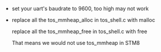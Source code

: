- set your uart's baudrate to 9600, too high may not work

- replace all the tos_mmheap_alloc in tos_shell.c with malloc

  replace all the tos_mmheap_free in tos_shell.c with free

  That means we would not use tos_mmheap in STM8